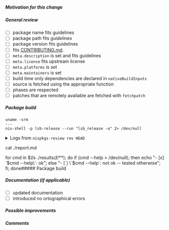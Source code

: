 <!--
This project's monthly turnover might well be beyond 1500 PRs. Since we are community driven,
let's do tit for tat: submitters are kindly ask to pick an open pull request for review.

Start with packages updates. They are relatively simple.
Since you'll be required to do those very steps below, it'll be easy.

Marvin needs_reviewer: https://github.com/NixOS/nixpkgs/pulls?q=is%3Apr+is%3Aopen+label%3Aneeds_reviewer+
Marvin needs_merger:   https://github.com/NixOS/nixpkgs/pulls?q=is%3Apr+is%3Aopen+label%3Aneeds_merger+
Reviewing guidelines:  https://hydra.nixos.org/job/nixpkgs/trunk/manual/latest/download/1/nixpkgs/manual.html#chap-reviewing-contributions
-->

##### Motivation for this change


##### General review

- [ ] package name fits guidelines
- [ ] package path fits guidelines
- [ ] package version fits guidelines
- [ ] fits [CONTRIBUTING.md](https://github.com/NixOS/nixpkgs/blob/master/.github/CONTRIBUTING.md).
- [ ] `meta.description` is set and fits guidelines
- [ ] `meta.license` fits upstream license
- [ ] `meta.platforms` is set
- [ ] `meta.maintainers` is set
- [ ] build time only dependencies are declared in `nativeBuildInputs`
- [ ] source is fetched using the appropriate function
- [ ] phases are respected
- [ ] patches that are remotely available are fetched with `fetchpatch`

##### Package build
<!-- Tip: pipe those commands through bash directly from your editor -->

```
uname -srm
---
nix-shell -p lsb-release --run "lsb_release -a" 2> /dev/null
```

<details>
<summary>Logs from <code>nixpkgs-review rev HEAD</code></summary>

```
nixpkgs-review rev HEAD

```
</details>

<!--
substitute this command by it's own output when run within the nipkgs-review shell
-->
cat ./report.md

<!--
substitute this command by it's own output when run within the nipkgs-review shell
and test "not ok" binaries manually
-->
for cmd in $(ls ./results/**/**/**); do if $($cmd --help > /dev/null); then echo "- [x] \`$cmd --help\`: ok"; else "- [ ] \`$cmd --help\`: not ok -- tested otherwise"; fi; done##### Package build

##### Documentation (if applicable)

- [ ] updated documentation
- [ ] introduced no ortographical errors

##### Possible improvements

##### Comments

